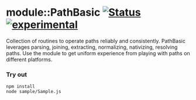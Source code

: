 # module::PathBasic [![Status](https://github.com/Wandalen/wPathBasic/workflows/Test/badge.svg)](https://github.com/Wandalen/wPathBasic/actions?query=workflow%3ATest) [![experimental](https://img.shields.io/badge/stability-experimental-orange.svg)](https://github.com/emersion/stability-badges#experimental)

Collection of routines to operate paths reliably and consistently. PathBasic leverages parsing, joining, extracting, normalizing, nativizing, resolving paths. Use the module to get uniform experience from playing with paths on different platforms.

### Try out
```
npm install
node sample/Sample.js
```





































































































































































































































